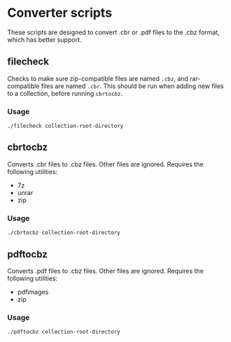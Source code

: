 # Converter scripts

These scripts are designed to convert .cbr or .pdf files to the .cbz format,
which has better support.

## filecheck

Checks to make sure zip-compatible files are named `.cbz`, and rar-compatible
files are named `.cbr`. This should be run when adding new files to a
collection, before running `cbrtocbz`.

### Usage

```shell
./filecheck collection-root-directory
```

## cbrtocbz

Converts .cbr files to .cbz files. Other files are ignored. Requires the
following utilities:
* 7z
* unrar
* zip

### Usage

```shell
./cbrtocbz collection-root-directory
```

## pdftocbz

Converts .pdf files to .cbz files. Other files are ignored. Requires the
following utilities:
* pdfimages
* zip

### Usage

```shell
./pdftocbz collection-root-directory
```
